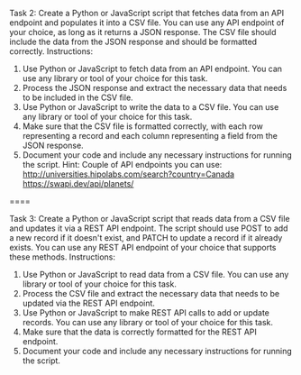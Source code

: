 Task 2: 
Create a Python or JavaScript script that fetches data from an API endpoint and populates it into a CSV file. You can use any API endpoint of your choice, as long as it returns a JSON response. The CSV file should include the data from the JSON response and should be formatted correctly.
Instructions:
1.	Use Python or JavaScript to fetch data from an API endpoint. You can use any library or tool of your choice for this task.
2.	Process the JSON response and extract the necessary data that needs to be included in the CSV file.
3.	Use Python or JavaScript to write the data to a CSV file. You can use any library or tool of your choice for this task.
4.	Make sure that the CSV file is formatted correctly, with each row representing a record and each column representing a field from the JSON response.
5.	Document your code and include any necessary instructions for running the script.
Hint: Couple of API endpoints you can use:
http://universities.hipolabs.com/search?country=Canada 
https://swapi.dev/api/planets/



====

Task 3: 
Create a Python or JavaScript script that reads data from a CSV file and updates it via a REST API endpoint. The script should use POST to add a new record if it doesn't exist, and PATCH to update a record if it already exists. You can use any REST API endpoint of your choice that supports these methods.
Instructions:
1.	Use Python or JavaScript to read data from a CSV file. You can use any library or tool of your choice for this task.
2.	Process the CSV file and extract the necessary data that needs to be updated via the REST API endpoint.
3.	Use Python or JavaScript to make REST API calls to add or update records. You can use any library or tool of your choice for this task.
4.	Make sure that the data is correctly formatted for the REST API endpoint.
5.	Document your code and include any necessary instructions for running the script.
